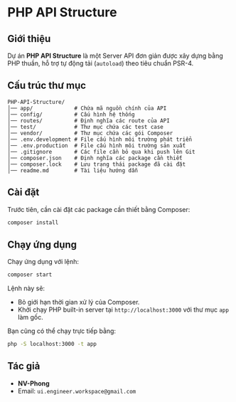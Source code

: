 # PHP API Structure

## Giới thiệu
Dự án **PHP API Structure** là một Server API đơn giản được xây dựng bằng PHP thuần, hỗ trợ tự động tải (`autoload`) theo tiêu chuẩn PSR-4.

## Cấu trúc thư mục
```
PHP-API-Structure/
│── app/             # Chứa mã nguồn chính của API
│── config/          # Cấu hình hệ thống
│── routes/          # Định nghĩa các route của API
│── test/            # Thư mục chứa các test case
│── vendor/          # Thư mục chứa các gói Composer
│── .env.development # File cấu hình môi trường phát triển
│── .env.production  # File cấu hình môi trường sản xuất
│── .gitignore       # Các file cần bỏ qua khi push lên Git
│── composer.json    # Định nghĩa các package cần thiết
│── composer.lock    # Lưu trạng thái package đã cài đặt
│── readme.md        # Tài liệu hướng dẫn
```

## Cài đặt
Trước tiên, cần cài đặt các package cần thiết bằng Composer:

```sh
composer install
```

## Chạy ứng dụng
Chạy ứng dụng với lệnh:

```sh
composer start
```

Lệnh này sẽ:
- Bỏ giới hạn thời gian xử lý của Composer.
- Khởi chạy PHP built-in server tại `http://localhost:3000` với thư mục `app` làm gốc.

Bạn cũng có thể chạy trực tiếp bằng:

```sh
php -S localhost:3000 -t app
```

## Tác giả
- **NV-Phong**
- Email: `ui.engineer.workspace@gmail.com`

